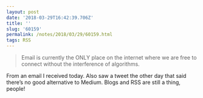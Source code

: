 ```yaml
---
layout: post
date: '2018-03-29T16:42:39.706Z'
title: ''
slug: '60159'
permalink: /notes/2018/03/29/60159.html
tags: RSS
---
```

> Email is currently the ONLY place on the internet where we are free to connect without the interference of algorithms.

From an email I received today.  Also saw a tweet the other day that said there’s no good alternative to Medium. Blogs and RSS are still a thing, people!
